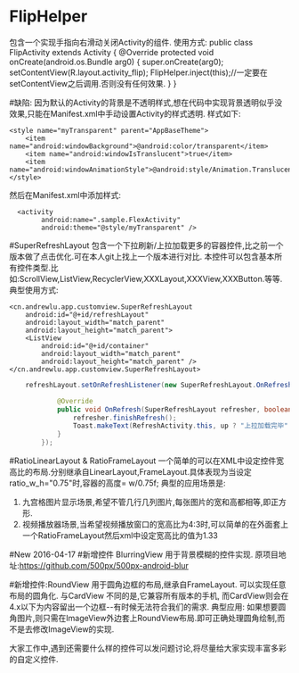 # FlipHelper
包含一个实现手指向右滑动关闭Activity的组件.
使用方式:
public class FlipActivity extends Activity {
    @Override
    protected void onCreate(android.os.Bundle arg0) {
        super.onCreate(arg0);
        setContentView(R.layout.activity_flip);
        FlipHelper.inject(this);//一定要在setContentView之后调用.否则没有任何效果.
    }
}

#缺陷:
因为默认的Activity的背景是不透明样式,想在代码中实现背景透明似乎没效果,只能在Manifest.xml中手动设置Activity的样式透明.
样式如下:

    <style name="myTransparent" parent="AppBaseTheme">
        <item name="android:windowBackground">@android:color/transparent</item>
        <item name="android:windowIsTranslucent">true</item>
        <item name="android:windowAnimationStyle">@android:style/Animation.Translucent</item>
    </style>

然后在Manifest.xml中添加样式:

      <activity
            android:name=".sample.FlexActivity"
            android:theme="@style/myTransparent" />

#SuperRefreshLayout
包含一个下拉刷新/上拉加载更多的容器控件,比之前一个版本做了点击优化.可在本人git上找上一个版本进行对比.
本控件可以包含基本所有控件类型.比如:ScrollView,ListView,RecyclerView,XXXLayout,XXXView,XXXButton.等等.
典型使用方式:

    <cn.andrewlu.app.customview.SuperRefreshLayout
        android:id="@+id/refreshLayout"
        android:layout_width="match_parent"
        android:layout_height="match_parent">
        <ListView
            android:id="@+id/container"
            android:layout_width="match_parent"
            android:layout_height="match_parent" />
    </cn.andrewlu.app.customview.SuperRefreshLayout>

```java
    refreshLayout.setOnRefreshListener(new SuperRefreshLayout.OnRefreshListener() {

            @Override
            public void OnRefresh(SuperRefreshLayout refresher, boolean up) {
                refresher.finishRefresh();
                Toast.makeText(RefreshActivity.this, up ? "上拉加载完毕" : "下拉刷新完毕", Toast.LENGTH_SHORT).show();
            }
        });
```

#RatioLinearLayout & RatioFrameLayout
一个简单的可以在XML中设定控件宽高比的布局.分别继承自LinearLayout,FrameLayout.具体表现为当设定ratio_w_h="0.75"时,容器的高度= w/0.75f; 
典型的应用场景是:
1. 九宫格图片显示场景,希望不管几行几列图片,每张图片的宽和高都相等,即正方形.
2. 视频播放器场景,当希望视频播放窗口的宽高比为4:3时,可以简单的在外面套上一个RatioFrameLayout然后xml中设定宽高比的值为1.33


#New 2016-04-17
#新增控件 BlurringView 用于背景模糊的控件实现.
原项目地址:https://github.com/500px/500px-android-blur

#新增控件:RoundView 用于圆角边框的布局,继承自FrameLayout. 可以实现任意布局的圆角化.
与CardView 不同的是,它兼容所有版本的手机, 而CardView则会在4.x以下为内容留出一个边框--有时候无法符合我们的需求.
典型应用: 如果想要圆角图片,则只需在ImageView外边套上RoundView布局.即可正确处理圆角绘制,而不是去修改ImageView的实现.

大家工作中,遇到还需要什么样的控件可以发问题讨论,将尽量给大家实现丰富多彩的自定义控件.
